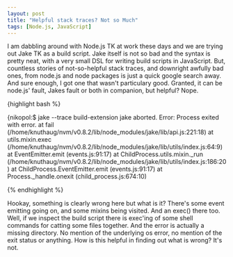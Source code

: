 ```yaml
---
layout: post
title: "Helpful stack traces? Not so Much"
tags: [Node.js, JavaScript]
---
```


I am dabbling around with Node.js TK at work these days and we are trying out Jake TK as a build script. Jake itself is not so bad and the syntax is pretty neat, with a very small DSL for writing build scripts in JavaScript. But, countless stories of not-so-helpful stack traces, and downright awfully bad ones, from node.js and node packages is just a quick google search away. And sure enough, I got one that wasn't particulary good. Granted, it can be node.js' fault, Jakes fault or both in companion, but helpful? Nope.

{highlight bash %}

{nikopol:$ jake --trace build-extension
jake aborted.
Error: Process exited with error.
    at fail (/home/knuthaug/nvm/v0.8.2/lib/node_modules/jake/lib/api.js:221:18)
    at utils.mixin.exec (/home/knuthaug/nvm/v0.8.2/lib/node_modules/jake/lib/utils/index.js:64:9)
    at EventEmitter.emit (events.js:91:17)
    at ChildProcess.utils.mixin._run (/home/knuthaug/nvm/v0.8.2/lib/node_modules/jake/lib/utils/index.js:186:20)
    at ChildProcess.EventEmitter.emit (events.js:91:17)
    at Process._handle.onexit (child_process.js:674:10)

{% endhighlight %}

Hookay, something is clearly wrong here but what is it? There's some event emitting going on, and some mixins being visited. And an exec() there too. Well, if we inspect the build script there is exec'ing of some shell commands for catting some files together. And the error is actually a missing directory. No mention of the underlying os error, no mention of the exit status or anything. How is this helpful in finding out what is wrong? It's not.

